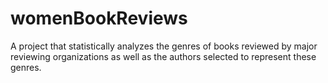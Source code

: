 # womenBookReviews

A project that statistically analyzes the genres of books reviewed by major reviewing organizations as well as the authors selected to represent these genres. 
